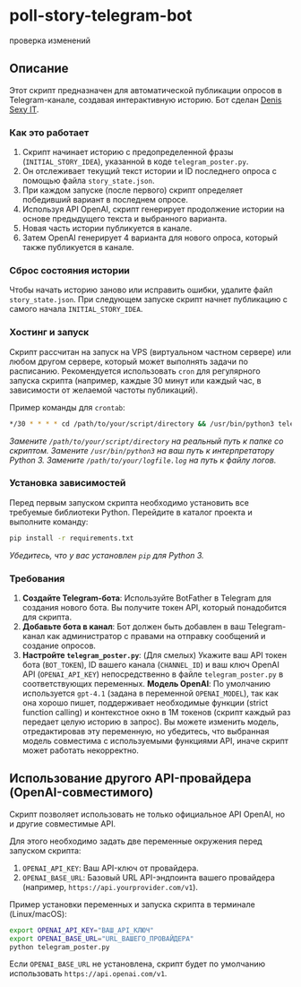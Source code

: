 # poll-story-telegram-bot

проверка изменений 
## Описание

Этот скрипт предназначен для автоматической публикации опросов в Telegram-канале, создавая интерактивную историю.
Бот сделан [Denis Sexy IT](http://t.me/denissexy).

### Как это работает

1.  Скрипт начинает историю с предопределенной фразы (`INITIAL_STORY_IDEA`), указанной в коде `telegram_poster.py`.
2.  Он отслеживает текущий текст истории и ID последнего опроса с помощью файла `story_state.json`.
3.  При каждом запуске (после первого) скрипт определяет победивший вариант в последнем опросе.
4.  Используя API OpenAI, скрипт генерирует продолжение истории на основе предыдущего текста и выбранного варианта.
5.  Новая часть истории публикуется в канале.
6.  Затем OpenAI генерирует 4 варианта для нового опроса, который также публикуется в канале.

### Сброс состояния истории

Чтобы начать историю заново или исправить ошибки, удалите файл `story_state.json`. При следующем запуске скрипт начнет публикацию с самого начала `INITIAL_STORY_IDEA`.

### Хостинг и запуск

Скрипт рассчитан на запуск на VPS (виртуальном частном сервере) или любом другом сервере, который может выполнять задачи по расписанию. Рекомендуется использовать `cron` для регулярного запуска скрипта (например, каждые 30 минут или каждый час, в зависимости от желаемой частоты публикаций).

Пример команды для `crontab`:
```bash
*/30 * * * * cd /path/to/your/script/directory && /usr/bin/python3 telegram_poster.py >> /path/to/your/logfile.log 2>&1
```
*Замените `/path/to/your/script/directory` на реальный путь к папке со скриптом.*
*Замените `/usr/bin/python3` на ваш путь к интерпретатору Python 3.*
*Замените `/path/to/your/logfile.log` на путь к файлу логов.*

### Установка зависимостей

Перед первым запуском скрипта необходимо установить все требуемые библиотеки Python. Перейдите в каталог проекта и выполните команду:

```bash
pip install -r requirements.txt
```
*Убедитесь, что у вас установлен `pip` для Python 3.*

### Требования

1.  **Создайте Telegram-бота**: Используйте BotFather в Telegram для создания нового бота. Вы получите токен API, который понадобится для скрипта.
2.  **Добавьте бота в канал**: Бот должен быть добавлен в ваш Telegram-канал как администратор с правами на отправку сообщений и создание опросов.
3.  **Настройте `telegram_poster.py`**: (Для смелых) Укажите ваш API токен бота (`BOT_TOKEN`), ID вашего канала (`CHANNEL_ID`) и ваш ключ OpenAI API (`OPENAI_API_KEY`) непосредственно в файле `telegram_poster.py` в соответствующих переменных. **Модель OpenAI**: По умолчанию используется `gpt-4.1` (задана в переменной `OPENAI_MODEL`), так как она хорошо пишет, поддерживает необходимые функции (strict function calling) и контекстное окно в 1М токенов (скрипт каждый раз передает целую историю в запрос). Вы можете изменить модель, отредактировав эту переменную, но убедитесь, что выбранная модель совместима с используемыми функциями API, иначе скрипт может работать некорректно.

## Использование другого API-провайдера (OpenAI-совместимого)

Скрипт позволяет использовать не только официальное API OpenAI, но и другие совместимые API.

Для этого необходимо задать две переменные окружения перед запуском скрипта:

1.  `OPENAI_API_KEY`: Ваш API-ключ от провайдера.
2.  `OPENAI_BASE_URL`: Базовый URL API-эндпоинта вашего провайдера (например, `https://api.yourprovider.com/v1`).

Пример установки переменных и запуска скрипта в терминале (Linux/macOS):

```bash
export OPENAI_API_KEY="ВАШ_API_КЛЮЧ"
export OPENAI_BASE_URL="URL_ВАШЕГО_ПРОВАЙДЕРА"
python telegram_poster.py
```

Если `OPENAI_BASE_URL` не установлена, скрипт будет по умолчанию использовать `https://api.openai.com/v1`.

